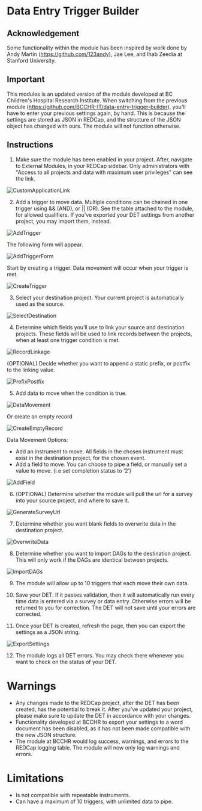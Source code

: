 # Data Entry Trigger Builder 

## Acknowledgement

Some functionality within the module has been inspired by work done by Andy Martin (https://github.com/123andy), Jae Lee, and Ihab Zeedia at Stanford University. 

## Important

This modules is an updated version of the module developed at BC Children's Hospital Research Institute. When switching from the previous module (https://github.com/BCCHR-IT/data-entry-trigger-builder), you'll have to enter your previous settings again, by hand. This is because the settings are stored as JSON in REDCap, and the structure of the JSON object has changed with ours. The module will not function otherwise.

## Instructions

1. Make sure the module has been enabled in your project. After, navigate to External Modules, in your REDCap sidebar. Only administrators with "Access to all projects and data with maximum user privileges" can see the link.

![CustomApplicationLink](imgs/customApplicationLink.jpg)

2. Add a trigger to move data. Multiple conditions can be chained in one trigger using && (AND), or || (OR). See the table attached to the module,  for allowed qualifiers. If you’ve exported your DET settings from another project, you may import them, instead.

![AddTrigger](imgs/addTrigger.png)

The following form will appear. 

![AddTriggerForm](imgs/addTriggerForm.png)

Start by creating a trigger. Data movement will occur when your trigger is met.

![CreateTrigger](imgs/createTrigger.png)

3. Select your destination project. Your current project is automatically used as the source.

![SelectDestination](imgs/selectDestination.png)

4. Determine which fields you’ll use to link your source and destination projects. These fields will be used to link records between the projects, when at least one trigger condition is met.

![RecordLinkage](imgs/recordLinkage.png)

(OPTIONAL) Decide whether you want to append a static prefix, or postfix to the linking value.

![PrefixPostfix](imgs/addPrefixPostfix.png)

5. Add data to move when the condition is true.

![DataMovement](imgs/dataMovement.png)

Or create an empty record

![CreateEmptyRecord](imgs/createEmptyRecords.png)

Data Movement Options:

- Add an instrument to move. All fields in the chosen instrument must exist in the destination project, for the chosen event.
- Add a field to move. You can choose to pipe a field, or manually set a value to move. (i.e set completion status to ‘2’)
    
![AddField](imgs/addField.jpg)

6. (OPTIONAL) Determine whether the module will pull the url for a survey into your source project, and where to save it.

![GenerateSurveyUrl](imgs/generateSurveyURLs.png)

7. Determine whether you want blank fields to overwrite data in the destination project.

![OverwriteData](imgs/overwriteData.jpg)

8. Determine whether you want to import DAGs to the destination project. This will only work if the DAGs are identical between projects. 

![ImportDAGs](imgs/importDAGs.jpg)

9. The module will allow up to 10 triggers that each move their own data.

10. Save your DET. If it passes validation, then it will automatically run every time data is entered via a survey or data entry. Otherwise errors will be returned to you for correction. The DET will not save until your errors are corrected.

11. Once your DET is created, refresh the page, then you can export the settings as a JSON string.

![ExportSettings](imgs/exportSettings.JPG)

12. The module logs all DET errors. You may check there whenever you want to check on the status of your DET.

# Warnings

- Any changes made to the REDCap project, after the DET has been created, has the potential to break it. After you’ve updated your project, please make sure to update the DET in accordance with your changes.
- Functionality developed at BCCHR to export your settings to a word document has been disabled, as it has not been made compatible with the new JSON structure.
- The module at BCCHR would log success, warnings, and errors to the REDCap logging table. The module will now only log warnings and errors. 

# Limitations

- Is not compatible with repeatable instruments.
- Can have a maximum of 10 triggers, with unlimited data to pipe.